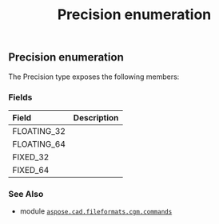 ﻿---
title: Precision enumeration
second_title: Aspose.CAD for Python via .NET API References
description: 
type: docs
weight: 1840
url: /python-net/aspose.cad.fileformats.cgm.commands/precision/
is_root: false
---

## Precision enumeration



The Precision type exposes the following members:

### Fields
| Field | Description |
| :- | :- |
| FLOATING_32 |  |
| FLOATING_64 |  |
| FIXED_32 |  |
| FIXED_64 |  |



### See Also
* module [`aspose.cad.fileformats.cgm.commands`](..)
